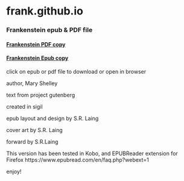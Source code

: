 # frank.github.io
### Frankenstein epub & PDF file

#### [Frankenstein PDF copy](https://github.com/slaing77/frank.github.io/raw/main/Frankenstein-SRL.pdf)
#### [Frankenstein Epub copy](https://github.com/slaing77/frank.github.io/raw/main/frankenstein.epub)


click on epub or pdf file to download or open in browser
<p>author, Mary Shelley</p>
<p>text from project gutenberg</p>
<p>created in sigil</p>
<p>epub layout and design by S.R. Laing</p>
<p>cover art by S.R. Laing</p>
<p>forward by S.R.Laing </p>
<p>This version has been tested in Kobo, and EPUBReader extension for Firefox
  https://www.epubread.com/en/faq.php?webext=1
<p> enjoy!</p>
